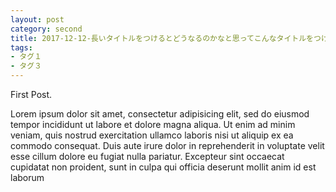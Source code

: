 ```yaml
---
layout: post
category: second
title: 2017-12-12-長いタイトルをつけるとどうなるのかなと思ってこんなタイトルをつけています
tags:
- タグ１
- タグ３
---
```


First Post.

Lorem ipsum dolor sit amet, consectetur adipisicing elit, sed do eiusmod tempor incididunt ut labore et dolore magna aliqua. Ut enim ad minim veniam, quis nostrud exercitation ullamco laboris nisi ut aliquip ex ea commodo consequat. Duis aute irure dolor in reprehenderit in voluptate velit esse cillum dolore eu fugiat nulla pariatur. Excepteur sint occaecat cupidatat non proident, sunt in culpa qui officia deserunt mollit anim id est laborum
